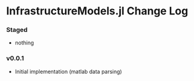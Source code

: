 InfrastructureModels.jl Change Log
==================================

### Staged
- nothing

### v0.0.1
- Initial implementation (matlab data parsing)
